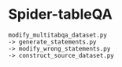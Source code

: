 # Spider-tableQA

    modify_multitabqa_dataset.py
    -> generate_statements.py
    -> modify_wrong_statements.py
    -> construct_source_dataset.py
